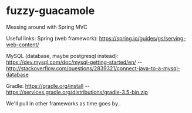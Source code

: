 # fuzzy-guacamole
Messing around with Spring MVC

Useful links:
Spring (web framework): https://spring.io/guides/gs/serving-web-content/

MySQL (database, maybe postgresql instead): https://dev.mysql.com/doc/mysql-getting-started/en/
--http://stackoverflow.com/questions/2839321/connect-java-to-a-mysql-database

Gradle: https://gradle.org/install
-- https://services.gradle.org/distributions/gradle-3.5-bin.zip

We'll pull in other frameworks as time goes by..